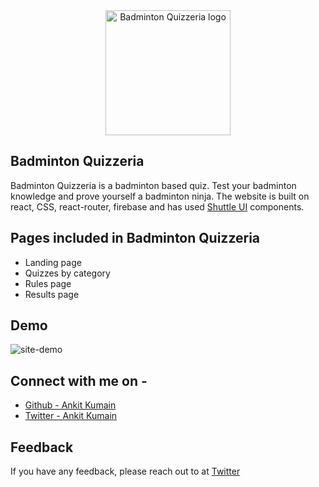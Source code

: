 

<div align="center">
<img src="https://user-images.githubusercontent.com/28630412/169644649-c7ce0769-6d30-4a2a-ab0c-fcae39cb198c.png" width="200" height="200" alt="Badminton Quizzeria logo">
</div>

## Badminton Quizzeria
Badminton Quizzeria is a badminton based quiz. Test your badminton knowledge and prove yourself a badminton ninja. The website is built on react, CSS, react-router, firebase and has used [Shuttle UI](https://shuttleui.netlify.app/) components.

## Pages included in  Badminton Quizzeria

- Landing page
- Quizzes by category 
- Rules page
- Results page

## Demo
![site-demo](https://user-images.githubusercontent.com/28630412/169644584-b931730b-dd58-4858-90d0-cf7640c35e20.gif)

## Connect with me on - 

- [Github - Ankit Kumain](https://github.com/Maianki)
- [Twitter - Ankit Kumain](https://twitter.com/Ankit_k10)


## Feedback

If you have any feedback, please reach out to at [Twitter](https://twitter.com/Ankit_k10)


